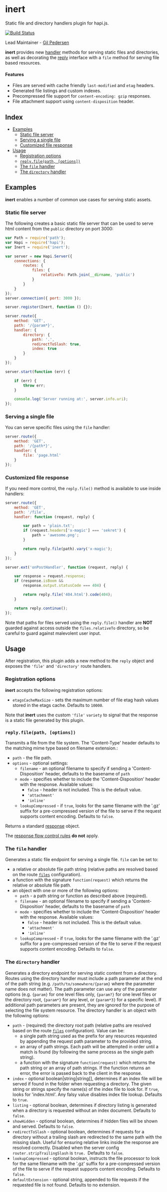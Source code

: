 # inert

Static file and directory handlers plugin for hapi.js.

[![Build Status](https://secure.travis-ci.org/hapijs/inert.png)](http://travis-ci.org/hapijs/inert)

Lead Maintainer - [Gil Pedersen](https://github.com/kanongil)

**inert** provides new [handler](https://github.com/hapijs/hapi/blob/master/API.md#serverhandlername-method)
methods for serving static files and directories, as well as decorating the [reply](https://github.com/hapijs/hapi/blob/master/API.md#reply-interface)
interface with a `file` method for serving file based resources.

#### Features

 * Files are served with cache friendly `last-modified` and `etag` headers.
 * Generated file listings and custom indexes.
 * Precompressed file support for `content-encoding: gzip` responses.
 * File attachment support using `content-disposition`  header.

## Index

  - [Examples](#examples)
      - [Static file server](#static-file-server)
      - [Serving a single file](#serving-a-single-file)
      - [Customized file response](#customized-file-response)
  - [Usage](#usage)
      - [Registration options](#registration-options)
      - [`reply.file(path, [options])`](#replyfilepath-options)
      - [The `file` handler](#the-file-handler)
      - [The `directory` handler](#the-directory-handler)

## Examples

**inert** enables a number of common use cases for serving static assets.

### Static file server

The following creates a basic static file server that can be used to serve html content from the
`public` directory on port 3000:

```js
var Path = require('path');
var Hapi = require('hapi');
var Inert = require('inert');

var server = new Hapi.Server({
    connections: {
        routes: {
            files: {
                relativeTo: Path.join(__dirname, 'public')
            }
        }
    }
});
server.connection({ port: 3000 });

server.register(Inert, function () {});

server.route({
    method: 'GET',
    path: '/{param*}',
    handler: {
        directory: {
            path: '.',
            redirectToSlash: true,
            index: true
        }
    }
});

server.start(function (err) {

    if (err) {
        throw err;
    }

    console.log('Server running at:', server.info.uri);
});
```

### Serving a single file

You can serve specific files using the `file` handler:

```js
server.route({
    method: 'GET',
    path: '/{path*}',
    handler: {
        file: 'page.html'
    }
});
```

### Customized file response

If you need more control, the `reply.file()` method is available to use inside handlers:

```js
server.route({
    method: 'GET',
    path: '/file',
    handler: function (request, reply) {

        var path = 'plain.txt';
        if (request.headers['x-magic'] === 'sekret') {
            path = 'awesome.png';
        }

        return reply.file(path).vary('x-magic');
    }
});

server.ext('onPostHandler', function (request, reply) {

    var response = request.response;
    if (response.isBoom &&
        response.output.statusCode === 404) {

        return reply.file('404.html').code(404);
    }

    return reply.continue();
});
```

Note that paths for files served using the `reply.file()` handler are **NOT** guarded against
access outside the `files.relativeTo` directory, so be careful to guard against malevolent user
input.

## Usage

After registration, this plugin adds a new method to the `reply` object and exposes the `'file'`
and `'directory'` route handlers.

### Registration options

**inert** accepts the following registration options:

  - `etagsCacheMaxSize` - sets the maximum number of file etag hash values stored in the
    etags cache. Defaults to `10000`.

Note that **inert** uses the custom `'file'` `variety` to signal that the response is a static
file generated by this plugin.

### `reply.file(path, [options])`

Transmits a file from the file system. The 'Content-Type' header defaults to the matching mime
type based on filename extension.:

  - `path` - the file path.
  - `options` - optional settings:
      - `filename` - an optional filename to specify if sending a 'Content-Disposition' header,
        defaults to the basename of `path`
      - `mode` - specifies whether to include the 'Content-Disposition' header with the response.
        Available values:
          - `false` - header is not included. This is the default value.
          - `'attachment'`
          - `'inline'`
      - `lookupCompressed` - if `true`, looks for the same filename with the '.gz' suffix for a
        pre-compressed version of the file to serve if the request supports content encoding.
        Defaults to `false`.

Returns a standard [response](https://github.com/hapijs/hapi/blob/master/API.md#response-object) object.

The [response flow control rules](https://github.com/hapijs/hapi/blob/master/API.md#flow-control) **do not** apply.

### The `file` handler

Generates a static file endpoint for serving a single file. `file` can be set to:
  - a relative or absolute file path string (relative paths are resolved based on the
    route [`files`](https://github.com/hapijs/hapi/blob/master/API.md#route.config.files)
    configuration).
  - a function with the signature `function(request)` which returns the relative or absolute
    file path.
  - an object with one or more of the following options:
      - `path` - a path string or function as described above (required).
      - `filename` - an optional filename to specify if sending a 'Content-Disposition'
        header, defaults to the basename of `path`
      - `mode` - specifies whether to include the 'Content-Disposition' header with the
        response. Available values:
          - `false` - header is not included. This is the default value.
          - `'attachment'`
          - `'inline'`
      - `lookupCompressed` - if `true`, looks for the same filename with the '.gz' suffix
        for a pre-compressed version of the file to serve if the request supports content
        encoding. Defaults to `false`.

### The `directory` handler

Generates a directory endpoint for serving static content from a directory.
Routes using the directory handler must include a path parameter at the end of the path
string (e.g. `/path/to/somewhere/{param}` where the parameter name does not matter). The
path parameter can use any of the parameter options (e.g. `{param}` for one level files
only, `{param?}` for one level files or the directory root, `{param*}` for any level, or
`{param*3}` for a specific level). If additional path parameters are present, they are
ignored for the purpose of selecting the file system resource. The directory handler is an
object with the following options:
  - `path` - (required) the directory root path (relative paths are resolved based on the
    route [`files`](https://github.com/hapijs/hapi/blob/master/API.md#route.config.files)
    configuration). Value can be:
      - a single path string used as the prefix for any resources requested by appending the
        request path parameter to the provided string.
      - an array of path strings. Each path will be attempted in order until a match is
        found (by following the same process as the single path string).
      - a function with the signature `function(request)` which returns the path string or
        an array of path strings. If the function returns an error, the error is passed back
        to the client in the response.
  - `index` - optional boolean|string|string[], determines if an index file will be served
    if found in the folder when requesting a directory. The given string or strings specify
    the name(s) of the index file to look for. If `true`, looks for 'index.html'. Any falsy
    value disables index file lookup. Defaults to `true`.
  - `listing` - optional boolean, determines if directory listing is generated when a
    directory is requested without an index document.
    Defaults to `false`.
  - `showHidden` - optional boolean, determines if hidden files will be shown and served.
    Defaults to `false`.
  - `redirectToSlash` - optional boolean, determines if requests for a directory without a
    trailing slash are redirected to the same path with the missing slash. Useful for
    ensuring relative links inside the response are resolved correctly. Disabled when the
    server config `router.stripTrailingSlash` is `true. `Defaults to `false`.
  - `lookupCompressed` - optional boolean, instructs the file processor to look for the same
    filename with the '.gz' suffix for a pre-compressed version of the file to serve if the
    request supports content encoding. Defaults to `false`.
  - `defaultExtension` - optional string, appended to file requests if the requested file is
    not found. Defaults to no extension.

